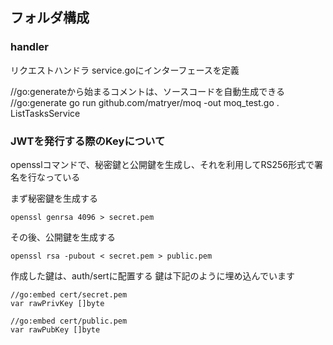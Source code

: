 ## フォルダ構成
### handler
リクエストハンドラ
service.goにインターフェースを定義

//go:generateから始まるコメントは、ソースコードを自動生成できる
//go:generate go run github.com/matryer/moq -out moq_test.go . ListTasksService

### JWTを発行する際のKeyについて
opensslコマンドで、秘密鍵と公開鍵を生成し、それを利用してRS256形式で署名を行なっている

まず秘密鍵を生成する
```
openssl genrsa 4096 > secret.pem
```

その後、公開鍵を生成する
```
openssl rsa -pubout < secret.pem > public.pem
```

作成した鍵は、auth/sertに配置する
鍵は下記のように埋め込んでいます
```
//go:embed cert/secret.pem
var rawPrivKey []byte

//go:embed cert/public.pem
var rawPubKey []byte
```